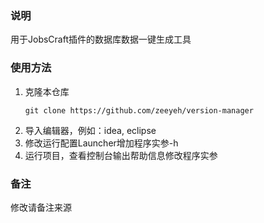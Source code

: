 ### 说明
用于JobsCraft插件的数据库数据一键生成工具
### 使用方法
1. 克隆本仓库
   ```shell
   git clone https://github.com/zeeyeh/version-manager
   ```
2. 导入编辑器，例如：idea, eclipse
3. 修改运行配置Launcher增加程序实参-h
4. 运行项目，查看控制台输出帮助信息修改程序实参
### 备注
修改请备注来源
